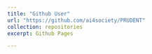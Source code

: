 ```yaml
---
title: "Github User"
url: "https://github.com/ai4society/PRUDENT"
collection: repositories
excerpt: Github Pages

---
```

